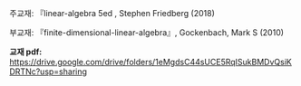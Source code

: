 주교재:  『linear-algebra 5ed , Stephen Friedberg (2018) 

부교재: 『finite-dimensional-linear-algebra』, Gockenbach, Mark S (2010)

**교재 pdf:** https://drive.google.com/drive/folders/1eMgdsC44sUCE5RqISukBMDvQsiKDRTNc?usp=sharing
